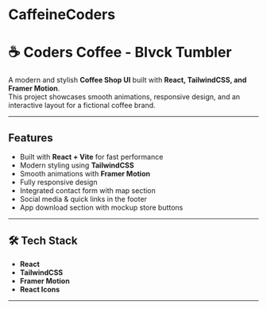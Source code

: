 # CaffeineCoders
# ☕ Coders Coffee - Blvck Tumbler

A modern and stylish **Coffee Shop UI** built with **React, TailwindCSS, and Framer Motion**.  
This project showcases smooth animations, responsive design, and an interactive layout for a fictional coffee brand.

---

##  Features

-  Built with **React + Vite** for fast performance  
-  Modern styling using **TailwindCSS**  
-  Smooth animations with **Framer Motion**  
-  Fully responsive design  
-  Integrated contact form with map section  
-  Social media & quick links in the footer  
-  App download section with mockup store buttons  

---

## 🛠️ Tech Stack

- **React**  
- **TailwindCSS**  
- **Framer Motion**  
- **React Icons**

---


